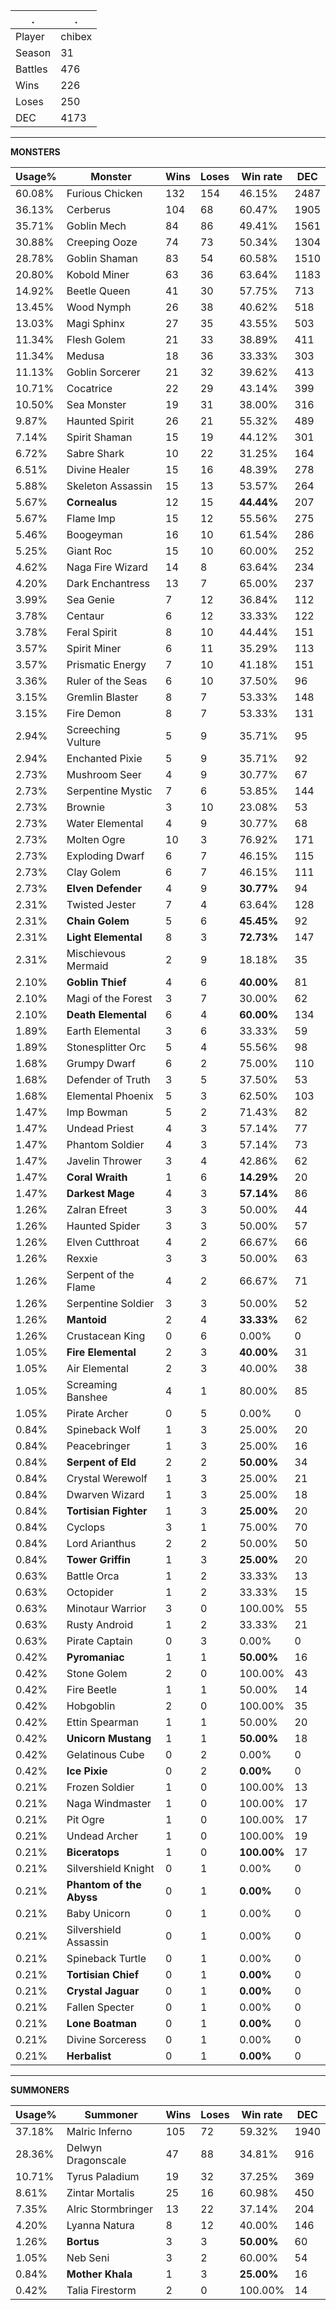 .|.
|-|-
Player|chibex
Season|31
Battles|476
Wins|226
Loses|250
DEC|4173

---
**MONSTERS**

Usage%|Monster|Wins|Loses|Win rate|DEC|
-|-|-|-|-|-|
60.08%|Furious Chicken|132|154|46.15%|2487|
36.13%|Cerberus|104|68|60.47%|1905|
35.71%|Goblin Mech|84|86|49.41%|1561|
30.88%|Creeping Ooze|74|73|50.34%|1304|
28.78%|Goblin Shaman|83|54|60.58%|1510|
20.80%|Kobold Miner|63|36|63.64%|1183|
14.92%|Beetle Queen|41|30|57.75%|713|
13.45%|Wood Nymph|26|38|40.62%|518|
13.03%|Magi Sphinx|27|35|43.55%|503|
11.34%|Flesh Golem|21|33|38.89%|411|
11.34%|Medusa|18|36|33.33%|303|
11.13%|Goblin Sorcerer|21|32|39.62%|413|
10.71%|Cocatrice|22|29|43.14%|399|
10.50%|Sea Monster|19|31|38.00%|316|
9.87%|Haunted Spirit|26|21|55.32%|489|
7.14%|Spirit Shaman|15|19|44.12%|301|
6.72%|Sabre Shark|10|22|31.25%|164|
6.51%|Divine Healer|15|16|48.39%|278|
5.88%|Skeleton Assassin|15|13|53.57%|264|
5.67%|**Cornealus**|12|15|**44.44%**|207|
5.67%|Flame Imp|15|12|55.56%|275|
5.46%|Boogeyman|16|10|61.54%|286|
5.25%|Giant Roc|15|10|60.00%|252|
4.62%|Naga Fire Wizard|14|8|63.64%|234|
4.20%|Dark Enchantress|13|7|65.00%|237|
3.99%|Sea Genie|7|12|36.84%|112|
3.78%|Centaur|6|12|33.33%|122|
3.78%|Feral Spirit|8|10|44.44%|151|
3.57%|Spirit Miner|6|11|35.29%|113|
3.57%|Prismatic Energy|7|10|41.18%|151|
3.36%|Ruler of the Seas|6|10|37.50%|96|
3.15%|Gremlin Blaster|8|7|53.33%|148|
3.15%|Fire Demon|8|7|53.33%|131|
2.94%|Screeching Vulture|5|9|35.71%|95|
2.94%|Enchanted Pixie|5|9|35.71%|92|
2.73%|Mushroom Seer|4|9|30.77%|67|
2.73%|Serpentine Mystic|7|6|53.85%|144|
2.73%|Brownie|3|10|23.08%|53|
2.73%|Water Elemental|4|9|30.77%|68|
2.73%|Molten Ogre|10|3|76.92%|171|
2.73%|Exploding Dwarf|6|7|46.15%|115|
2.73%|Clay Golem|6|7|46.15%|111|
2.73%|**Elven Defender**|4|9|**30.77%**|94|
2.31%|Twisted Jester|7|4|63.64%|128|
2.31%|**Chain Golem**|5|6|**45.45%**|92|
2.31%|**Light Elemental**|8|3|**72.73%**|147|
2.31%|Mischievous Mermaid|2|9|18.18%|35|
2.10%|**Goblin Thief**|4|6|**40.00%**|81|
2.10%|Magi of the Forest|3|7|30.00%|62|
2.10%|**Death Elemental**|6|4|**60.00%**|134|
1.89%|Earth Elemental|3|6|33.33%|59|
1.89%|Stonesplitter Orc|5|4|55.56%|98|
1.68%|Grumpy Dwarf|6|2|75.00%|110|
1.68%|Defender of Truth|3|5|37.50%|53|
1.68%|Elemental Phoenix|5|3|62.50%|103|
1.47%|Imp Bowman|5|2|71.43%|82|
1.47%|Undead Priest|4|3|57.14%|77|
1.47%|Phantom Soldier|4|3|57.14%|73|
1.47%|Javelin Thrower|3|4|42.86%|62|
1.47%|**Coral Wraith**|1|6|**14.29%**|20|
1.47%|**Darkest Mage**|4|3|**57.14%**|86|
1.26%|Zalran Efreet|3|3|50.00%|44|
1.26%|Haunted Spider|3|3|50.00%|57|
1.26%|Elven Cutthroat|4|2|66.67%|66|
1.26%|Rexxie|3|3|50.00%|63|
1.26%|Serpent of the Flame|4|2|66.67%|71|
1.26%|Serpentine Soldier|3|3|50.00%|52|
1.26%|**Mantoid**|2|4|**33.33%**|62|
1.26%|Crustacean King|0|6|0.00%|0|
1.05%|**Fire Elemental**|2|3|**40.00%**|31|
1.05%|Air Elemental|2|3|40.00%|38|
1.05%|Screaming Banshee|4|1|80.00%|85|
1.05%|Pirate Archer|0|5|0.00%|0|
0.84%|Spineback Wolf|1|3|25.00%|20|
0.84%|Peacebringer|1|3|25.00%|16|
0.84%|**Serpent of Eld**|2|2|**50.00%**|34|
0.84%|Crystal Werewolf|1|3|25.00%|21|
0.84%|Dwarven Wizard|1|3|25.00%|18|
0.84%|**Tortisian Fighter**|1|3|**25.00%**|20|
0.84%|Cyclops|3|1|75.00%|70|
0.84%|Lord Arianthus|2|2|50.00%|50|
0.84%|**Tower Griffin**|1|3|**25.00%**|20|
0.63%|Battle Orca|1|2|33.33%|13|
0.63%|Octopider|1|2|33.33%|15|
0.63%|Minotaur Warrior|3|0|100.00%|55|
0.63%|Rusty Android|1|2|33.33%|21|
0.63%|Pirate Captain|0|3|0.00%|0|
0.42%|**Pyromaniac**|1|1|**50.00%**|16|
0.42%|Stone Golem|2|0|100.00%|43|
0.42%|Fire Beetle|1|1|50.00%|14|
0.42%|Hobgoblin|2|0|100.00%|35|
0.42%|Ettin Spearman|1|1|50.00%|20|
0.42%|**Unicorn Mustang**|1|1|**50.00%**|18|
0.42%|Gelatinous Cube|0|2|0.00%|0|
0.42%|**Ice Pixie**|0|2|**0.00%**|0|
0.21%|Frozen Soldier|1|0|100.00%|13|
0.21%|Naga Windmaster|1|0|100.00%|17|
0.21%|Pit Ogre|1|0|100.00%|17|
0.21%|Undead Archer|1|0|100.00%|19|
0.21%|**Biceratops**|1|0|**100.00%**|17|
0.21%|Silvershield Knight|0|1|0.00%|0|
0.21%|**Phantom of the Abyss**|0|1|**0.00%**|0|
0.21%|Baby Unicorn|0|1|0.00%|0|
0.21%|Silvershield Assassin|0|1|0.00%|0|
0.21%|Spineback Turtle|0|1|0.00%|0|
0.21%|**Tortisian Chief**|0|1|**0.00%**|0|
0.21%|**Crystal Jaguar**|0|1|**0.00%**|0|
0.21%|Fallen Specter|0|1|0.00%|0|
0.21%|**Lone Boatman**|0|1|**0.00%**|0|
0.21%|Divine Sorceress|0|1|0.00%|0|
0.21%|**Herbalist**|0|1|**0.00%**|0|

---
**SUMMONERS**

Usage%|Summoner|Wins|Loses|Win rate|DEC|
-|-|-|-|-|-|
37.18%|Malric Inferno|105|72|59.32%|1940|
28.36%|Delwyn Dragonscale|47|88|34.81%|916|
10.71%|Tyrus Paladium|19|32|37.25%|369|
8.61%|Zintar Mortalis|25|16|60.98%|450|
7.35%|Alric Stormbringer|13|22|37.14%|204|
4.20%|Lyanna Natura|8|12|40.00%|146|
1.26%|**Bortus**|3|3|**50.00%**|60|
1.05%|Neb Seni|3|2|60.00%|54|
0.84%|**Mother Khala**|1|3|**25.00%**|16|
0.42%|Talia Firestorm|2|0|100.00%|14|
